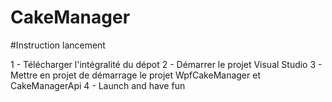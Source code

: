 # CakeManager

#Instruction lancement

1 - Télécharger l'intégralité du dépot
2 - Démarrer le projet Visual Studio
3 - Mettre en projet de démarrage le projet WpfCakeManager et CakeManagerApi
4 - Launch and have fun
